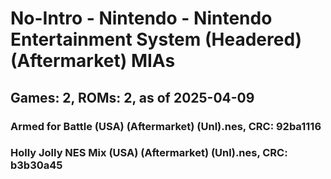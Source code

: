 # No-Intro - Nintendo - Nintendo Entertainment System (Headered) (Aftermarket) MIAs
## Games: 2, ROMs: 2, as of 2025-04-09

### Armed for Battle (USA) (Aftermarket) (Unl).nes, CRC: 92ba1116
### Holly Jolly NES Mix (USA) (Aftermarket) (Unl).nes, CRC: b3b30a45
